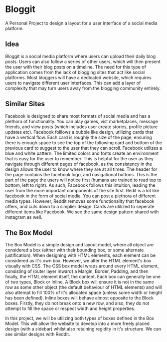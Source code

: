 # Bloggit
A Personal Project to design a layout for a user interface of a social media platform.

## Idea
Bloggit is a social media platform where users can upload their daily blog posts. Users can also follow a series of other users, which will then present the user with their blog posts on a timeline. The need for this type of application comes from the lack of blogging sites that act like social platforms. Most bloggers will have a dedicated website, which requires users to navigate different user interfaces. This can add a layer of complexity that may turn users away from the blogging community entirely.

## Similar Sites
Facebook is designed to share most formats of social media and has a plethora of functionality. You can play games, vist marketplaces, message friends, and view posts (which includes user create stories, profile picture updates etc). Facebook folllows a bubble like design, utilizing cards that have a vertical flow. Each card is roughly the size of the page, ensuring there is enough space to see the top of the following card and bottom of the previous card to suggest to the user that they can scroll. Facebook utilizes a blue and white pattern. The limited colors and fonts create an environment that is easy for the user to remember. This is helpful for the user as they navigate through different pages of facebook, as the consistency in the design allows the user to know where they are at all times. The header for the page contains the facebook logo, and navigational buttons. This is the part of the page the users will notice first (humans are trained to read top to bottom, left to right). As such, Facebook follows this intuition, leading the user from the more important components of the site first.
Redit is a lot like facebook in the form of social media. You can post a plethora of different media types. However, Reddit removes some functionality that facebook offers, and cuts down to a simplier design. Cards are utilized to seperate different items like Facebook. We see the same design pattern shared with instagram as well. 

## The Box Model
The Box Model is a simple design and layout model, where all object are considered a box (either with their bounding box, or some alternate justification). When designing with HTML elements, each element can be considered as it's own box. However, we alter the HTML element's box visually with CSS. The CSS box model wraps around every HTML element, consisting of (outer layer inward) a Margin, Border, Padding, and then finally, the HTML element itself, the content. Each box can generally be one of two types, Block or Inline. A Block box will ensure it is not in the same row as some other object (the default behaviour of HTML elements) and will also attempt to fill 100% of it's allocated space (unless some width or height has been defined). Inline boxes will behave almost opposite to the Block boxes. Firstly, they do not break onto a new row, and also, they do not attempt to fill the space or respect width and height properties.

In this project, we will be utilizing both types of boxes defined in the Box Model. This will allow the website to develop into a more freely placed design (with a sidebar) whilst also retaining regidity in it's structure. We can see similar designs with Reddit.
